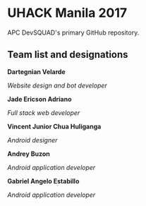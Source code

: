 # UHACK Manila 2017
APC DevSQUAD's primary GitHub repository.

## Team list and designations
**Dartegnian Velarde**

*Website design and bot developer*


**Jade Ericson Adriano**

*Full stack web developer*


**Vincent Junior Chua Huliganga**

*Android designer*


**Andrey Buzon**

*Android application developer*

**Gabriel Angelo Estabillo**

*Android application developer*
